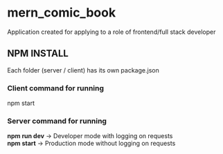 # mern_comic_book
Application created for applying to a role of frontend/full stack developer

## NPM INSTALL
Each folder (server / client) has its own package.json

### Client command for running
npm start

### Server command for running
**npm run dev** -> Developer mode with logging on requests  
**npm start** -> Production mode without logging on requests
